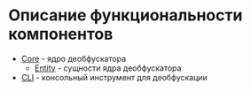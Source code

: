 # Описание функциональности компонентов

-  [Core](Функционал/core) - ядро деобфускатора
   -  [Entity](Функционал/core/entity.md) - сущности ядра деобфускатора
-  [CLI](Функционал/cli) - консольный инструмент для деобфускации